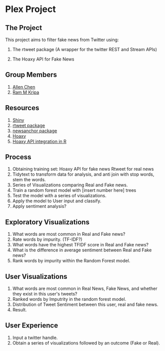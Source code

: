 # Plex Project

## The Project
This project aims to filter fake news from Twitter using:

1. The rtweet package (A wrapper for the twitter REST and Stream APIs)

2. The Hoaxy API for Fake News

## Group Members

1. [Allen Chen](mailto:achen2c@berkeley.edu)
2. [Ram M Kripa](https://rammkripa.github.io/)

## Resources

1. [Shiny](https://shiny.rstudio.com/#:~:text=Shiny%20is%20an%20R%20package,%2C%20htmlwidgets%2C%20and%20JavaScript%20actions.)
2. [rtweet package](https://cran.r-project.org/web/packages/rtweet/rtweet.pdf)
3. [newsanchor package](https://cran.r-project.org/web/packages/newsanchor/)
4. [Hoaxy](https://rapidapi.com/truthy/api/hoaxy/details)
5. [Hoaxy API integration in R](https://github.com/news-r/hoaxy/)
## Process

1. Obtaining training set:
Hoaxy API for fake news
Rtweet for real news
2. Tidytext to transform data for analysis, and anti join with stop words, stem the words.
3. Series of Visualizations comparing Real and Fake news.
4. Train a random forest model with [insert number here] trees
5. Test the model with a series of visualizations.
6. Apply the model to User input and classify.
7. Apply sentiment analysis?

## Exploratory Visualizations

1. What words are most common in Real and Fake news?
2. Rate words by impurity. (TF-IDF?)
3. What words have the highest TFIDF score in Real and Fake news?
4. What is the difference in average sentiment between Real and Fake news?
5. Rank words by impurity within the Random Forest model.

## User Visualizations

1. What words are most common in Real News, Fake News, and whether they exist in this user's tweets?
2. Ranked words by Imputrity in the random forest model.
3. Distribution of Tweet Sentiment between this user, real and fake news.
4. Result.

## User Experience

1. Input a twitter handle.
2. Obtain a series of visualizations followed by an outcome (Fake or Real).
